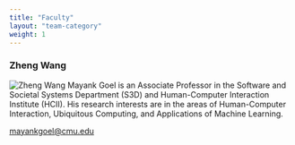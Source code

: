```yaml
---
title: "Faculty"
layout: "team-category"
weight: 1
---
```


### Zheng Wang
![Zheng Wang](/img/zheng_wang.jpg)
Mayank Goel is an Associate Professor in the Software and Societal Systems Department (S3D) and Human-Computer Interaction Institute (HCII). His research interests are in the areas of Human-Computer Interaction, Ubiquitous Computing, and Applications of Machine Learning.

[mayankgoel@cmu.edu](mailto:mayankgoel@cmu.edu)
